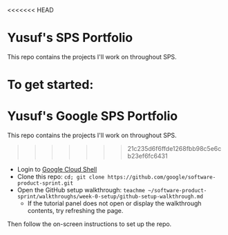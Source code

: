 <<<<<<< HEAD
# Yusuf's SPS Portfolio

This repo contains the projects I'll work on throughout SPS.

To get started:
=======
# Yusuf's Google SPS Portfolio

This repo contains the projects I'll work on throughout SPS.
>>>>>>> 21c235d6f6ffde1268fbb98c5e6cb23ef6fc6431

- Login to [Google Cloud Shell](https://ssh.cloud.google.com/cloudshell/editor)
- Clone this repo: `cd; git clone https://github.com/google/software-product-sprint.git`
- Open the GitHub setup walkthrough: `teachme ~/software-product-sprint/walkthroughs/week-0-setup/github-setup-walkthrough.md`
  - If the tutorial panel does not open or display the walkthrough contents, try refreshing the page.

Then follow the on-screen instructions to set up the repo.
